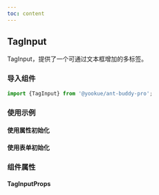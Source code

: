 ```yaml
---
toc: content
---
```


## TagInput

TagInput，提供了一个可通过文本框增加的多标签。

### 导入组件

```jsx | pure
import {TagInput} from '@yookue/ant-buddy-pro';
```

### 使用示例

#### 使用属性初始化

<code src="./demo-1.zh-CN.tsx"></code>

#### 使用表单初始化

<code src="./demo-2.tsx"></code>

### 组件属性

#### TagInputProps

<API src="@/form/TagInput/index.tsx" hideTitle></API>
